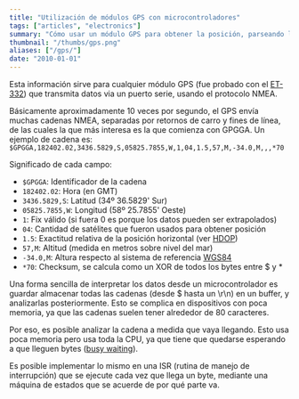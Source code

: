 ```yaml
---
title: "Utilización de módulos GPS con microcontroladores"
tags: ["articles", "electronics"]
summary: "Cómo usar un módulo GPS para obtener la posición, parseando las cadenas NMEA que envía."
thumbnail: "/thumbs/gps.png"
aliases: ["/gps/"]
date: "2010-01-01"
---
```

Esta información sirve para cualquier módulo GPS (fue probado con el [ET-332](http://www.globalsat.co.uk/product_pages/product_et332.htm)) que transmita datos via un puerto serie, usando el protocolo NMEA.

Básicamente aproximadamente 10 veces por segundo, el GPS envía muchas cadenas NMEA, separadas por retornos de carro y fines de línea, de las cuales la que más interesa es la que comienza con GPGGA. Un ejemplo de cadena es: `$GPGGA,182402.02,3436.5829,S,05825.7855,W,1,04,1.5,57,M,-34.0,M,,,*70`

Significado de cada campo:
	
* `$GPGGA`: Identificador de la cadena
* `182402.02`: Hora (en GMT)
* `3436.5829,S`: Latitud (34º 36.5829' Sur)
* `05825.7855,W`: Longitud (58º 25.7855' Oeste)
* `1`: Fix válido (si fuera 0 es porque los datos pueden ser extrapolados)
* `04`: Cantidad de satélites que fueron usados para obtener posición
* `1.5`: Exactitud relativa de la posición horizontal (ver [HDOP](http://en.wikipedia.org/wiki/Dilution_of_precision_(GPS)))
* `57,M`: Altitud (medida en metros sobre nivel del mar)
* `-34.0,M`: Altura respecto al sistema de referencia [WGS84](http://en.wikipedia.org/wiki/World_Geodetic_System)
* `*70`: Checksum, se calcula como un XOR de todos los bytes entre $ y *
	
Una forma sencilla de interpretar los datos desde un microcontrolador es guardar almacenar todas las cadenas (desde $ hasta un \r\n) en un buffer, y analizarlas posteriormente. Esto se complica en dispositivos con poca memoria, ya que las cadenas suelen tener alrededor de 80 caracteres.

Por eso, es posible analizar la cadena a medida que vaya llegando. Esto usa poca memoria pero usa toda la CPU, ya que tiene que quedarse esperando a que lleguen bytes ([busy waiting](http://en.wikipedia.org/wiki/Busy_waiting)).

Es posible implementar lo mismo en una ISR (rutina de manejo de interrupción) que se ejecute cada vez que llega un byte, mediante una máquina de estados que se acuerde de por qué parte va.